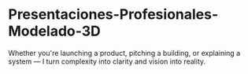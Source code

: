 # Presentaciones-Profesionales-Modelado-3D
Whether you're launching a product, pitching a building, or explaining a system — I turn complexity into clarity and vision into reality.
